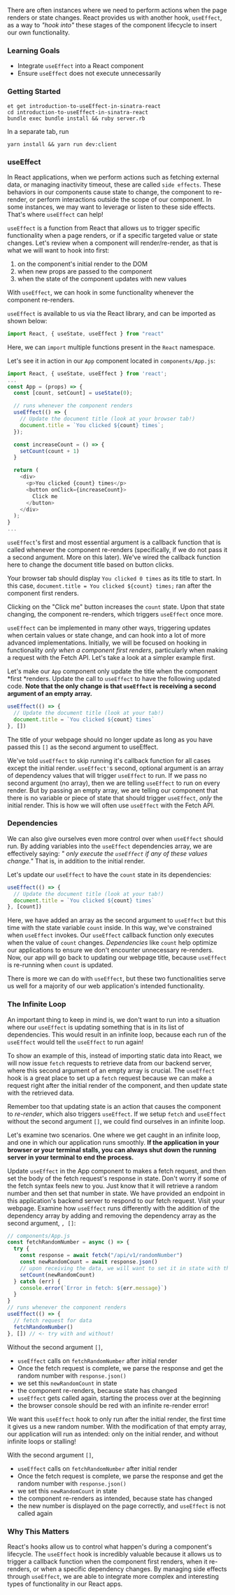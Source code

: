 There are often instances where we need to perform actions when the page renders or state changes. React provides us with another hook, `useEffect`, as a way to _"hook into"_ these stages of the component lifecycle to insert our own functionality.

### Learning Goals

- Integrate `useEffect` into a React component
- Ensure `useEffect` does not execute unnecessarily

### Getting Started

```no-highlight
et get introduction-to-useEffect-in-sinatra-react
cd introduction-to-useEffect-in-sinatra-react
bundle exec bundle install && ruby server.rb
```

In a separate tab, run

```no-highlight
yarn install && yarn run dev:client
```

### useEffect

In React applications, when we perform actions such as fetching external data, or managing inactivity timeout, these are called `side effects`. These behaviors in our components cause state to change, the component to re-render, or perform interactions outside the scope of our component. In some instances, we may want to leverage or listen to these side effects. That's where `useEffect` can help!

`useEffect` is a function from React that allows us to trigger specific functionality when a page renders, or if a specific targeted value or state changes. Let's review when a component will render/re-render, as that is what we will want to hook into first:

1. on the component's initial render to the DOM
2. when new props are passed to the component
3. when the state of the component updates with new values

With `useEffect`, we can hook in some functionality whenever the component re-renders.

`useEffect` is available to us via the React library, and can be imported as shown below:

```js
import React, { useState, useEffect } from "react"
```

Here, we can `import` multiple functions present in the `React` namespace.

Let's see it in action in our `App` component located in `components/App.js`:

```js
import React, { useState, useEffect } from 'react';
...
const App = (props) => {
  const [count, setCount] = useState(0);

  // runs whenever the component renders
  useEffect(() => {
    // Update the document title (look at your browser tab!)
    document.title = `You clicked ${count} times`;
  });

  const increaseCount = () => {
    setCount(count + 1)
  }

  return (
    <div>
      <p>You clicked {count} times</p>
      <button onClick={increaseCount}>
        Click me
      </button>
    </div>
  );
}
...
```

`useEffect`'s first and most essential argument is a callback function that is called whenever the component re-renders (specifically, if we do not pass it a second argument. More on this later). We've wired the callback function here to change the document title based on button clicks.

Your browser tab should display `You clicked 0 times` as its title to start. In this case, `document.title = You clicked ${count} times;` ran after the component first renders.

Clicking on the "Click me" button increases the `count` state. Upon that state changing, the component re-renders, which triggers `useEffect` once more.

`useEffect` can be implemented in many other ways, triggering updates when certain values or state change, and can hook into a lot of more advanced implementations. Initially, we will be focused on hooking in functionality _only when a component first renders_, particularly when making a request with the Fetch API. Let's take a look at a simpler example first.

Let's make our `App` component only update the title when the component *first *renders. Update the call to `useEffect` to have the following updated code. **Note that the only change is that `useEffect` is receiving a second argument of an empty array.**

```js
useEffect(() => {
  // Update the document title (look at your tab!)
  document.title = `You clicked ${count} times`
}, [])
```

The title of your webpage should no longer update as long as you have passed this `[]` as the second argument to useEffect.

We've told `useEffect` to skip running it's callback function for all cases except the initial render. `useEffect'`s second, optional argument is an array of dependency values that will trigger `useEffect` to run. If we pass no second argument (no array), then we are telling `useEffect` to run on every render. But by passing an empty array, we are telling our component that there is no variable or piece of state that should trigger `useEffect`, _only_ the initial render. This is how we will often use `useEffect` with the Fetch API.

### Dependencies

We can also give ourselves even more control over when `useEffect` should run. By adding variables into the `useEffect` dependencies array, we are effectively saying: _" only execute the `useEffect` if any of these values change."_ That is, in addition to the initial render.

Let's update our `useEffect` to have the `count` state in its dependencies:

```javascript
useEffect(() => {
  // Update the document title (look at your tab!)
  document.title = `You clicked ${count} times`
}, [count])
```

Here, we have added an array as the second argument to `useEffect` but this time with the state variable `count` inside. In this way, we've constrained when `useEffect` invokes. Our `useEffect` callback function only executes when the value of `count` changes. _Dependencies_ like `count` help optimize our applications to ensure we don't encounter unnecessary re-renders. Now, our app will go back to updating our webpage title, because `useEffect` is re-running when `count` is updated.

There is more we can do with `useEffect`, but these two functionalities serve us well for a majority of our web application's intended functionality.

### The Infinite Loop

An important thing to keep in mind is, we don't want to run into a situation where our `useEffect` is updating something that is in its list of dependencies. This would result in an infinite loop, because each run of the `useEffect` would tell the `useEffect` to run again!

To show an example of this, instead of importing static data into React, we will now issue `fetch` requests to retrieve data from our backend server, where this second argument of an empty array is crucial. The `useEffect` hook is a great place to set up a `fetch` request because we can make a request right after the initial render of the component, and then update state with the retrieved data.

Remember too that updating state is an action that causes the component to _re-render_, which also triggers `useEffect`. If we setup `fetch` and `useEffect` without the second argument `[]`, we could find ourselves in an infinite loop.

Let's examine two scenarios. One where we get caught in an infinite loop, and one in which our application runs smoothly. **If the application in your browser or your terminal stalls, you can always shut down the running server in your terminal to end the process.**

Update `useEffect` in the App component to makes a fetch request, and then set the body of the fetch request's response in state. Don't worry if some of the fetch syntax feels new to you. Just know that it will retrieve a random number and then set that number in state. We have provided an endpoint in this application's backend server to respond to our fetch request. Visit your webpage. Examine how `useEffect` runs differently with the addition of the dependency array by adding and removing the dependency array as the second argument, `, []`:

```js
// components/App.js
const fetchRandomNumber = async () => {
  try {
    const response = await fetch("/api/v1/randomNumber")
    const newRandomCount = await response.json()
    // upon receiving the data, we will want to set it in state with the setter, similar to below
    setCount(newRandomCount)
  } catch (err) {
    console.error(`Error in fetch: ${err.message}`)
  }
}
// runs whenever the component renders
useEffect(() => {
  // fetch request for data
  fetchRandomNumber()
}, []) // <- try with and without!
```

Without the second argument `[]`,

- `useEffect` calls on `fetchRandomNumber` after initial render
- Once the fetch request is complete, we parse the response and get the random number with `response.json()`
- we set this `newRandomCount` in state
- the component re-renders, because state has changed
- `useEffect` gets called again, starting the process over at the beginning
- the browser console should be red with an infinite re-render error!

We want this `useEffect` hook to only run after the initial render, the first time it gives us a new random number. With the modification of that empty array, our application will run as intended: only on the initial render, and without infinite loops or stalling!

With the second argument `[]`,

- `useEffect` calls on `fetchRandomNumber` after initial render
- Once the fetch request is complete, we parse the response and get the random number with `response.json()`
- we set this `newRandomCount` in state
- the component re-renders as intended, because state has changed
- the new number is displayed on the page correctly, and `useEffect` is not called again

### Why This Matters

React's hooks allow us to control what happen's during a component's lifecycle. The `useEffect` hook is incredibly valuable because it allows us to trigger a callback function when the component first renders, when it re-renders, or when a specific dependency changes. By managing side effects through `useEffect`, we are able to integrate more complex and interesting types of functionality in our React apps.
